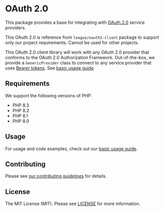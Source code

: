 # OAuth 2.0

This package provides a base for integrating with [OAuth 2.0](http://oauth.net/2/) service providers.

This OAuth 2.0 is reference from `league/oauth2-client` package to support only our project requirements.
Cannot be used for other projects.

This OAuth 2.0 client library will work with any OAuth 2.0 provider that conforms to the OAuth 2.0 Authorization Framework. Out-of-the-box, we provide a `GenericProvider` class to connect to any service provider that uses [Bearer tokens](http://tools.ietf.org/html/rfc6750). See [basic usage guide](https://oauth2.sandboxdev.tech/usage/)


## Requirements
We support the following versions of PHP:

* PHP 8.3
* PHP 8.2
* PHP 8.1
* PHP 8.0

## Usage

For usage and code examples, check out our [basic usage guide](https://oauth2-client.thephpleague.com/usage/).

## Contributing

Please see [our contributing guidelines](https://github.com/thephpleague/oauth2-client/blob/master/CONTRIBUTING.md) for details.

## License

The MIT License (MIT). Please see [LICENSE](https://github.com/thephpleague/oauth2-client/blob/master/LICENSE) for more information.
